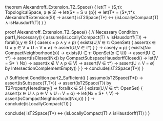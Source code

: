 theorem Alexandroff_Extension_T2_Space() {
  let(T = ⟨S,τ⟩: TopologicalSpace, p ∉ S) →
  let(S* = S ∪ {p}) →
  let(T* = ⟨S*,τ*⟩: AlexandroffExtension(S)) →
  assert(
    isT2Space(T*) ↔ (isLocallyCompact(T) ∧ isHausdorff(T))
  )
}

proof Alexandroff_Extension_T2_Space() {
  // Necessary Condition
  part1_Necessary() {
    assume(isLocallyCompact(T) ∧ isHausdorff(T)) →
    forall(x,y ∈ S) {
      case(x ≠ p ∧ y ≠ p) {
        exists(U,V ∈ τ: OpenSet) {
          assert(x ∈ U ∧ y ∈ V ∧ U ∩ V = ∅) →
          assert(U,V ∈ τ*)
        }
      } →
      case(y = p) {
        exists(Nx: CompactNeighborhood(x)) →
        exists(U ∈ τ: OpenSet(x ∈ U)) →
        assert(U ∈ τ*) →
        assert(isClosed(Nx)) by CompactSubspaceHausdorffClosed() →
        let(V = S* ∖ Nx) →
        assert(x ∉ V ∧ p ∈ V) →
        assert(V ∈ τ*) →
        assert(U ∩ V = ∅) by IntersectionComplementEmpty()
      }
    } →
    conclude(isT2Space(T*))
  }

  // Sufficient Condition
  part2_Sufficient() {
    assume(isT2Space(T*)) →
    assert(isSubspace(T,T*)) →
    assert(isT2Space(T)) by T2PropertyHereditary() →
    forall(x ∈ S) {
      exists(U,V ∈ τ*: OpenSet) {
        assert(x ∈ U ∧ p ∈ V ∧ U ∩ V = ∅) →
        let(Nx = S* ∖ V) →
        assert(isCompactNeighborhood(Nx,x))
      }
    } →
    conclude(isLocallyCompact(T))
  }

  conclude(
    isT2Space(T*) ↔ (isLocallyCompact(T) ∧ isHausdorff(T))
  )
}